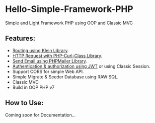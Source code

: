 # Hello-Simple-Framework-PHP
Simple and Light Framework PHP using OOP and Classic MVC

## Features:
- [Routing using Klein Library](https://github.com/klein/klein.php).
- [HTTP Request with PHP-Curl-Class Library](https://github.com/php-curl-class/php-curl-class).
- [Send Email using PHPMailer Library](https://github.com/PHPMailer/PHPMailer).
- [Authentication & authorization using JWT](https://github.com/firebase/php-jwt) or using Classic Session.
- Support CORS for simple Web API.
- Simple Migrate & Seeder Database using RAW SQL.
- Classic MVC
- Build in OOP PHP v7

## How to Use:
Coming soon for Documentation...
